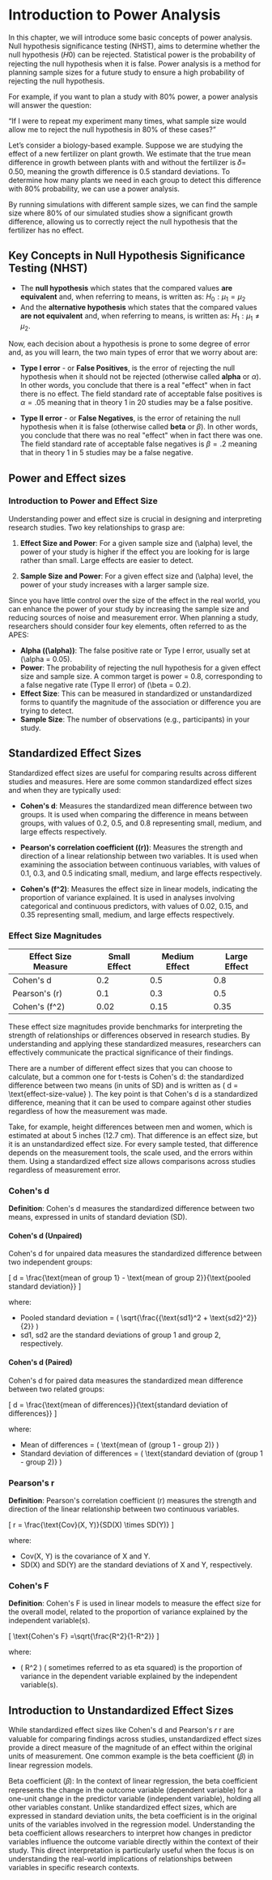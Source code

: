# Introduction to Power Analysis









In this chapter, we will introduce some basic concepts of power analysis. 
Null hypothesis significance testing (NHST), aims to determine whether the null hypothesis (𝐻0) can be rejected. Statistical power is the probability of rejecting the null hypothesis when it is false. Power analysis is a method for planning sample sizes for a future study to ensure a high probability of rejecting the null hypothesis.

For example, if you want to plan a study with 80% power, a power analysis will answer the question:

“If I were to repeat my experiment many times, what sample size would allow me to reject the null hypothesis in 80% of these cases?”

Let’s consider a biology-based example. Suppose we are studying the effect of a new fertilizer on plant growth. We estimate that the true mean difference in growth between plants with and without the fertilizer is 𝛿= 0.50, meaning the growth difference is 0.5 standard deviations. To determine how many plants we need in each group to detect this difference with 80% probability, we can use a power analysis.

By running simulations with different sample sizes, we can find the sample size where 80% of our simulated studies show a significant growth difference, allowing us to correctly reject the null hypothesis that the fertilizer has no effect.

## Key Concepts in Null Hypothesis Significance Testing (NHST)

* The **null hypothesis** which states that the compared values **are equivalent** and, when referring to means, is written as: $H_0: \mu_1 = \mu_2$ 
* And the **alternative hypothesis** which states that the compared values **are not equivalent** and, when referring to means, is written as: $H_1: \mu_1 \ne \mu_2$.

Now, each decision about a hypothesis is prone to some degree of error and, as you will learn, the two main types of error that we worry about are:

* **Type I error** - or **False Positives**, is the error of rejecting the null hypothesis when it should not be rejected (otherwise called **alpha** or $\alpha$). In other words, you conclude that there is a real "effect" when in fact there is no effect. The field standard rate of acceptable false positives is $\alpha = .05$ meaning that in theory 1 in 20 studies may be a false positive.

* **Type II error** - or **False Negatives**, is the error of retaining the null hypothesis when it is false (otherwise called **beta** or $\beta$). In other words, you conclude that there was no real "effect" when in fact there was one. The field standard rate of acceptable false negatives is $\beta = .2$ meaning that in theory 1 in 5 studies may be a false negative. 

## Power and Effect sizes

### Introduction to Power and Effect Size

Understanding power and effect size is crucial in designing and interpreting research studies. Two key relationships to grasp are:

1. **Effect Size and Power**: For a given sample size and \(\alpha\) level, the power of your study is higher if the effect you are looking for is large rather than small. Large effects are easier to detect.
   
2. **Sample Size and Power**: For a given effect size and \(\alpha\) level, the power of your study increases with a larger sample size.

Since you have little control over the size of the effect in the real world, you can enhance the power of your study by increasing the sample size and reducing sources of noise and measurement error. When planning a study, researchers should consider four key elements, often referred to as the APES:

- **Alpha (\(\alpha\))**: The false positive rate or Type I error, usually set at \(\alpha = 0.05\).
- **Power**: The probability of rejecting the null hypothesis for a given effect size and sample size. A common target is power = 0.8, corresponding to a false negative rate (Type II error) of \(\beta = 0.2\).
- **Effect Size**: This can be measured in standardized or unstandardized forms to quantify the magnitude of the association or difference you are trying to detect.
- **Sample Size**: The number of observations (e.g., participants) in your study.

## Standardized Effect Sizes

Standardized effect sizes are useful for comparing results across different studies and measures. Here are some common standardized effect sizes and when they are typically used:

- **Cohen's d**: Measures the standardized mean difference between two groups. It is used when comparing the difference in means between groups, with values of 0.2, 0.5, and 0.8 representing small, medium, and large effects respectively.
  
- **Pearson's correlation coefficient (\(r\))**: Measures the strength and direction of a linear relationship between two variables. It is used when examining the association between continuous variables, with values of 0.1, 0.3, and 0.5 indicating small, medium, and large effects respectively.

- **Cohen's \(f^2\)**: Measures the effect size in linear models, indicating the proportion of variance explained. It is used in analyses involving categorical and continuous predictors, with values of 0.02, 0.15, and 0.35 representing small, medium, and large effects respectively.

### Effect Size Magnitudes

| Effect Size Measure | Small Effect | Medium Effect | Large Effect |
|---------------------|--------------|---------------|--------------|
| Cohen's d           | 0.2          | 0.5           | 0.8          |
| Pearson's \(r\)     | 0.1          | 0.3           | 0.5          |
| Cohen's \(f^2\)     | 0.02         | 0.15          | 0.35         |

These effect size magnitudes provide benchmarks for interpreting the strength of relationships or differences observed in research studies. By understanding and applying these standardized measures, researchers can effectively communicate the practical significance of their findings.

There are a number of different effect sizes that you can choose to calculate, but a common one for t-tests is Cohen's d: the standardized difference between two means (in units of SD) and is written as \( d = \text{effect-size-value} \). The key point is that Cohen's d is a standardized difference, meaning that it can be used to compare against other studies regardless of how the measurement was made.

Take, for example, height differences between men and women, which is estimated at about 5 inches (12.7 cm). That difference is an effect size, but it is an unstandardized effect size. For every sample tested, that difference depends on the measurement tools, the scale used, and the errors within them. Using a standardized effect size allows comparisons across studies regardless of measurement error.


### Cohen's d

**Definition**: Cohen's d measures the standardized difference between two means, expressed in units of standard deviation (SD).

#### Cohen's d (Unpaired)

Cohen's d for unpaired data measures the standardized difference between two independent groups:

\[ d = \frac{\text{mean of group 1} - \text{mean of group 2}}{\text{pooled standard deviation}} \]

where:
- Pooled standard deviation = \( \sqrt{\frac{{\text{sd1}^2 + \text{sd2}^2}}{2}} \)
- sd1, sd2 are the standard deviations of group 1 and group 2, respectively.

#### Cohen's d (Paired)

Cohen's d for paired data measures the standardized mean difference between two related groups:

\[ d = \frac{\text{mean of differences}}{\text{standard deviation of differences}} \]

where:
- Mean of differences = \( \text{mean of (group 1 - group 2)} \)
- Standard deviation of differences = \( \text{standard deviation of (group 1 - group 2)} \)

### Pearson's r

**Definition**: Pearson's correlation coefficient (r) measures the strength and direction of the linear relationship between two continuous variables.

\[ r = \frac{\text{Cov}(X, Y)}{SD(X) \times SD(Y)} \]

where:
- Cov(X, Y) is the covariance of X and Y.
- SD(X) and SD(Y) are the standard deviations of X and Y, respectively.

### Cohen's F

**Definition**: Cohen's F is used in linear models to measure the effect size for the overall model, related to the proportion of variance explained by the independent variable(s).

\[ \text{Cohen's F} =\sqrt{\frac{R^2}{1-R^2}} \]

where:
- \( R^2 \) ( sometimes referred to as eta squared) is the proportion of variance in the dependent variable explained by the independent variable(s).


## Introduction to Unstandardized Effect Sizes
While standardized effect sizes like Cohen's d and Pearson's 𝑟
r are valuable for comparing findings across studies, unstandardized effect sizes provide a direct measure of the magnitude of an effect within the original units of measurement. One common example is the beta coefficient (𝛽) in linear regression models.

Beta coefficient (𝛽): In the context of linear regression, the beta coefficient represents the change in the outcome variable (dependent variable) for a one-unit change in the predictor variable (independent variable), holding all other variables constant. Unlike standardized effect sizes, which are expressed in standard deviation units, the beta coefficient is in the original units of the variables involved in the regression model.
Understanding the beta coefficient allows researchers to interpret how changes in predictor variables influence the outcome variable directly within the context of their study. This direct interpretation is particularly useful when the focus is on understanding the real-world implications of relationships between variables in specific research contexts.
